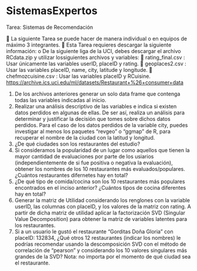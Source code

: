 # SistemasExpertos

Tarea: Sistemas de Recomendación
            
 La siguiente Tarea se puede hacer de manera individual o en equipos de máximo 3 integrantes.
 Esta Tarea requieres descargar la siguiente información:
  o De la siguiente liga de la UCI, debes descargar el archivo RCdata.zip y utilizar lossiguientes archivos y variables:
     rating_final.csv : Usar únicamente las variables userID, placeID y rating.
     geoplaces2.csv : Usar las variables placeID, name, city, latitude y longitude.
     chefmozcuisine.csv : Usar las variables placeID y RCuisine.
    https://archive.ics.uci.edu/ml/datasets/Restaurant+%26+consumer+data
    
1. De los archivos anteriores generar un solo data frame que contenga todas las variables indicadas al inicio.
2. Realizar una análisis descriptivo de las variables e indica si existen datos perdidos en algunas de ellas. De ser así, realiza un análisis para determinar y justificar la decisión que tomes sobre dichos datos perdidos.
Para el caso de los datos perdidos de la variable city, puedes investigar al menos los paquetes “revgeo” o “ggmap” de R, para recuperar el nombre de la ciudad con la latitud y longitud.
3. ¿De qué ciudades son los restaurantes del estudio?
4. Si consideramos la popularidad de un lugar como aquellos que tienen la mayor cantidad de evaluaciones por parte de los usiarios (independientemente de si fue positiva o negativa la evaluación), obtener los nombres de los 10 restaurantes más evaluados/populares. ¿Cuántos restaurantes difernetes hay en total?
5. ¿De qué tipo de comida/cocina son los 10 restaurantes más populares encontrados en el inciso anterior? ¿Cuántos tipos de cocina diferentes hay en total?
6. Generar la matriz de Utilidad considerando los renglones con la variable userID, las columnas con placeID, y los valores de la matriz con rating. A partir de dicha matriz de utilidad aplicar la factorización SVD (Singular Value Decomposition) para obtener la matriz de variables latentes para los restaurantes.
7. Si a un usuario le gustó el restaurante “Gorditas Doña Gloria” con placeID: 132834, ¿Qué otros 12 restaurantes (indicar los nombres) le podrías recomendar usando la descomposición SVD con el método de correlación de “pearson” y considerando los 10 valores singulares más grandes de la SVD? Nota: no importa por el momento de qué ciudad sea el restaurante.

            
